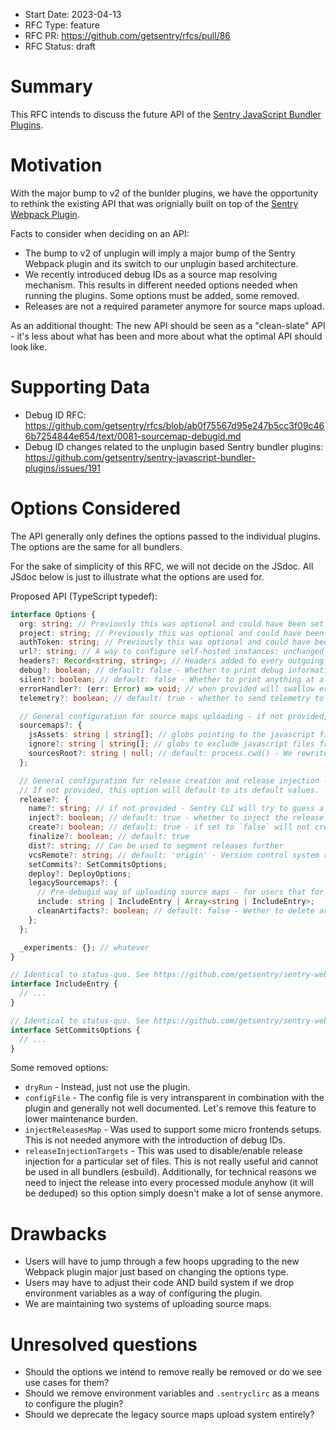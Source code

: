 - Start Date: 2023-04-13
- RFC Type: feature
- RFC PR: https://github.com/getsentry/rfcs/pull/86
- RFC Status: draft

# Summary

This RFC intends to discuss the future API of the [Sentry JavaScript Bundler Plugins](https://github.com/getsentry/sentry-javascript-bundler-plugins).

# Motivation

With the major bump to v2 of the bunlder plugins, we have the opportunity to rethink the existing API that was orignially built on top of the [Sentry Webpack Plugin](https://github.com/getsentry/sentry-webpack-plugin).

Facts to consider when deciding on an API:

- The bump to v2 of unplugin will imply a major bump of the Sentry Webpack plugin and its switch to our unplugin based architecture.
- We recently introduced debug IDs as a source map resolving mechanism. This results in different needed options needed when running the plugins. Some options must be added, some removed.
- Releases are not a required parameter anymore for source maps upload.

As an additional thought: The new API should be seen as a "clean-slate" API - it's less about what has been and more about what the optimal API should look like.

# Supporting Data

- Debug ID RFC: https://github.com/getsentry/rfcs/blob/ab0f75567d95e247b5cc3f09c466b7254844e654/text/0081-sourcemap-debugid.md
- Debug ID changes related to the unplugin based Sentry bundler plugins: https://github.com/getsentry/sentry-javascript-bundler-plugins/issues/191

# Options Considered

The API generally only defines the options passed to the individual plugins. The options are the same for all bundlers.

For the sake of simplicity of this RFC, we will not decide on the JSdoc. All JSdoc below is just to illustrate what the options are used for.

Proposed API (TypeScript typedef):

```ts
interface Options {
  org: string; // Previously this was optional and could have been set with `env.SENTRY_ORG` or `.sentryclirc` - for the sake of explicity, we remove these configuration methods
  project: string; // Previously this was optional and could have been set with `env.SENTRY_ORG` or `.sentryclirc` - for the sake of explicity, we remove these configuration methods
  authToken: string; // Previously this was optional and could have been set with `env.SENTRY_ORG` or `.sentryclirc` - for the sake of explicity, we remove these configuration methods
  url?: string; // A way to configure self-hosted instances: unchanged
  headers?: Record<string, string>; // Headers added to every outgoing network request.
  debug?: boolean; // default: false - Whether to print debug information.
  silent?: boolean; // default: false - Whether to print anything at all.
  errorHandler?: (err: Error) => void; // when provided will swallow errors unless the provided function throws itself - By default any error will stop compilation to abort
  telemetry?: boolean; // default: true - whether to send telemetry to Sentry

  // General configuration for source maps uploading - if not provided, source map uploading will be disabled
  sourcemaps?: {
    jsAssets: string | string[]; // globs pointing to the javascript files that should be uploaded to Sentry with their source maps - these are the built assets and not the source files
    ignore?: string | string[]; // globs to exclude javascript files from being uploaded (will also not upload their source maps)
    sourcesRoot?: string | null; // default: process.cwd() - We rewrite the `sources` field in source maps to point to sources relative to this value. Set to `null` to disable this rewriting.
  };

  // General configuration for release creation and release injection - we decouple this from the debug ID source maps upload because they're technically not related anymore.
  // If not provided, this option will default to its default values.
  release?: {
    name?: string; // if not provided - Sentry CLI will try to guess a name (ie. git sha, cloud provider env vars, etc.)
    inject?: boolean; // default: true - whether to inject the release into bundles
    create?: boolean; // default: true - if set to `false` will not create a release in Sentry, no matter what other options are set - the release value will still be injected though.
    finalize?: boolean; // default: true
    dist?: string; // Can be used to segment releases further
    vcsRemote?: string; // default: 'origin' - Version control system remote name
    setCommits?: SetCommitsOptions;
    deploy?: DeployOptions;
    legacySourcemaps?: {
      // Pre-debugid way of uploading source maps - for users that for whatever reason cannot inject code into their bundles
      include: string | IncludeEntry | Array<string | IncludeEntry>;
      cleanArtifacts?: boolean; // default: false - Wether to delete artifacts previously uploaded to the release
    };
  };

  _experiments: {}; // whatever
}

// Identical to status-quo. See https://github.com/getsentry/sentry-webpack-plugin/blob/2b7d274a7355f0d27a431b2c20c37c9786bbe4cb/README.md for more information.
interface IncludeEntry {
  // ...
}

// Identical to status-quo. See https://github.com/getsentry/sentry-webpack-plugin/blob/2b7d274a7355f0d27a431b2c20c37c9786bbe4cb/README.md for more information.
interface SetCommitsOptions {
  // ...
}
```

Some removed options:

- `dryRun` - Instead, just not use the plugin.
- `configFile` - The config file is very intransparent in combination with the plugin and generally not well documented. Let's remove this feature to lower maintenance burden.
- `injectReleasesMap` - Was used to support some micro frontends setups. This is not needed anymore with the introduction of debug IDs.
- `releaseInjectionTargets` - This was used to disable/enable release injection for a particular set of files. This is not really useful and cannot be used in all bundlers (esbuild). Additionally, for technical reasons we need to inject the release into every processed module anyhow (it will be deduped) so this option simply doesn't make a lot of sense anymore.

# Drawbacks

- Users will have to jump through a few hoops upgrading to the new Webpack plugin major just based on changing the options type.
- Users may have to adjust their code AND build system if we drop environment variables as a way of configuring the plugin.
- We are maintaining two systems of uploading source maps.

# Unresolved questions

- Should the options we intend to remove really be removed or do we see use cases for them?
- Should we remove environment variables and `.sentryclirc` as a means to configure the plugin?
- Should we deprecate the legacy source maps upload system entirely?
